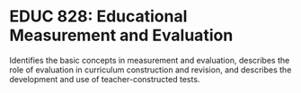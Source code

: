 # EDUC 828: Educational Measurement and Evaluation

Identifies the basic concepts in measurement and evaluation, describes the role of evaluation in curriculum construction and revision, and describes the development and use of teacher-constructed tests.